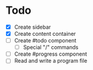 # Todo
- [x] Create sidebar
- [x] Create content container
- [ ] Create #todo component
  - [ ] Special "/" commands
- [ ] Create #progress component
- [ ] Read and write a program file 
